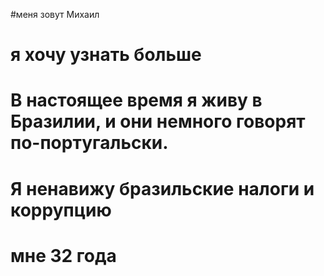 #меня зовут Михаил
# я хочу узнать больше
# В настоящее время я живу в Бразилии, и они немного говорят по-португальски.
# Я ненавижу бразильские налоги и коррупцию
# мне 32 года

<!---
Lucaskantiano/Lucaskantiano is a ✨ special ✨ repository because its `README.md` (this file) appears on your GitHub profile.
You can click the Preview link to take a look at your changes.
--->

